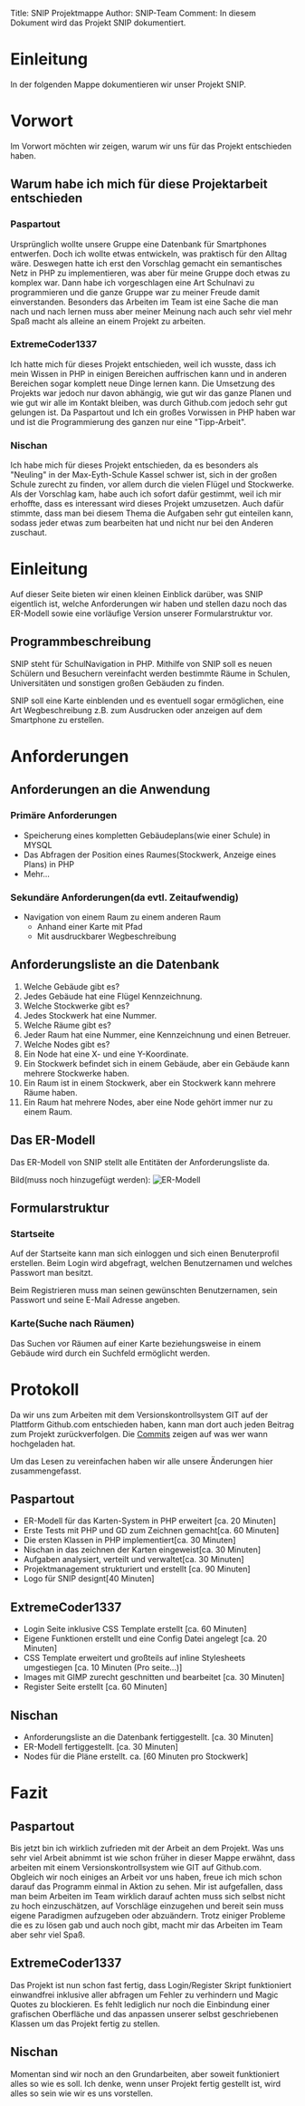Title: SNIP Projektmappe
Author: SNIP-Team
Comment: In diesem Dokument wird das 
         Projekt SNIP dokumentiert.

# Einleitung

In der folgenden Mappe dokumentieren wir unser Projekt SNIP.

# Vorwort

Im Vorwort möchten wir zeigen, warum wir uns für das Projekt entschieden haben.

## Warum habe ich mich für diese Projektarbeit entschieden 

### Paspartout

Ursprünglich wollte unsere Gruppe eine Datenbank für Smartphones entwerfen.
Doch ich wollte etwas entwickeln, was praktisch für den Alltag wäre.
Deswegen hatte ich erst den Vorschlag gemacht ein semantisches Netz in PHP
zu implementieren, was aber für meine Gruppe doch etwas zu komplex war.
Dann habe ich vorgeschlagen eine Art Schulnavi zu programmieren und die ganze
Gruppe war zu meiner Freude damit einverstanden. Besonders das Arbeiten im Team
ist eine Sache die man nach und nach lernen muss aber meiner Meinung nach auch sehr
viel mehr Spaß macht als alleine an einem Projekt zu arbeiten.

### ExtremeCoder1337

Ich hatte mich für dieses Projekt entschieden, weil ich wusste, dass ich mein Wissen
in PHP in einigen Bereichen auffrischen kann und in anderen Bereichen sogar
komplett neue Dinge lernen kann. Die Umsetzung des Projekts war jedoch nur davon
abhängig, wie gut wir das ganze Planen und wie gut wir alle im Kontakt bleiben,
was durch Github.com jedoch sehr gut gelungen ist. Da Paspartout und Ich ein großes Vorwissen
in PHP haben war und ist die Programmierung des ganzen nur eine "Tipp-Arbeit".

### Nischan

Ich habe mich für dieses Projekt entschieden, da es besonders als "Neuling" in der 
Max-Eyth-Schule Kassel schwer ist, sich in der großen Schule zurecht zu finden,
vor allem durch die vielen Flügel und Stockwerke.
Als der Vorschlag kam, habe auch ich sofort dafür gestimmt, weil ich mir erhoffte,
dass es interessant wird dieses Projekt umzusetzen.
Auch dafür stimmte, dass man bei diesem Thema die Aufgaben sehr gut einteilen kann,
sodass jeder etwas zum bearbeiten hat und nicht nur bei den Anderen zuschaut.

# Einleitung

Auf dieser Seite bieten wir einen kleinen Einblick darüber, was SNIP eigentlich ist,
welche Anforderungen wir haben und stellen dazu noch das ER-Modell sowie eine
vorläufige Version unserer Formularstruktur vor.

## Programmbeschreibung

SNIP steht für SchulNavigation in PHP.
Mithilfe von SNIP soll es neuen Schülern und Besuchern vereinfacht werden
bestimmte Räume in Schulen, Universitäten und sonstigen großen
Gebäuden zu finden.

SNIP soll eine Karte einblenden und es eventuell sogar ermöglichen,
eine Art Wegbeschreibung z.B. zum Ausdrucken oder anzeigen 
auf dem Smartphone zu erstellen. 

# Anforderungen

## Anforderungen an die Anwendung

### Primäre Anforderungen
- Speicherung eines kompletten Gebäudeplans(wie einer Schule) in MYSQL
- Das Abfragen der Position eines Raumes(Stockwerk, Anzeige eines Plans) in PHP
- Mehr...

### Sekundäre Anforderungen(da evtl. Zeitaufwendig)
- Navigation von einem Raum zu einem anderen Raum
    - Anhand einer Karte mit Pfad
    - Mit ausdruckbarer Wegbeschreibung

## Anforderungsliste an die Datenbank

1.  Welche Gebäude gibt es?
2.  Jedes Gebäude hat eine Flügel Kennzeichnung.
3.  Welche Stockwerke gibt es?
4.  Jedes Stockwerk hat eine Nummer.
5.  Welche Räume gibt es?
6.  Jeder Raum hat eine Nummer, eine Kennzeichnung und einen Betreuer.
7.  Welche Nodes gibt es?
8.  Ein Node hat eine X- und eine Y-Koordinate.
9.  Ein Stockwerk befindet sich in einem Gebäude, aber ein Gebäude kann mehrere Stockwerke haben.
10. Ein Raum ist in einem Stockwerk, aber ein Stockwerk kann mehrere Räume haben.
11. Ein Raum hat mehrere Nodes, aber eine Node gehört immer nur zu einem Raum.

## Das ER-Modell

Das ER-Modell von SNIP stellt alle Entitäten der Anforderungsliste da.

Bild(muss noch hinzugefügt werden):
![ER-Modell](er-modell.png "ER-Modell")

## Formularstruktur

### Startseite

Auf der Startseite kann man sich einloggen und sich einen Benuterprofil erstellen.
Beim Login wird abgefragt, welchen Benutzernamen und welches Passwort man besitzt.

Beim Registrieren muss man seinen gewünschten Benutzernamen, sein Passwort und seine
E-Mail Adresse angeben.

### Karte(Suche nach Räumen)

Das Suchen vor Räumen auf einer Karte beziehungsweise in einem Gebäude wird durch
ein Suchfeld ermöglicht werden.

# Protokoll

Da wir uns zum Arbeiten mit dem Versionskontrollsystem GIT auf der Plattform
Github.com entschieden haben, kann man dort auch jeden Beitrag zum Projekt
zurückverfolgen. Die [Commits](https://github.com/SNIP-Team/SNIP/commits/master)
zeigen auf was wer wann hochgeladen hat.

Um das Lesen zu vereinfachen haben wir alle unsere Änderungen hier zusammengefasst.

## Paspartout

- ER-Modell für das Karten-System in PHP erweitert [ca. 20 Minuten]
- Erste Tests mit PHP und GD zum Zeichnen gemacht[ca. 60 Minuten]
- Die ersten Klassen in PHP implementiert[ca. 30 Minuten]
- Nischan in das zeichnen der Karten eingeweist[ca. 30 Minuten]
- Aufgaben analysiert, verteilt und verwaltet[ca. 30 Minuten]
- Projektmanagement strukturiert und erstellt [ca. 90 Minuten]
- Logo für SNIP designt[40 Minuten]

## ExtremeCoder1337

- Login Seite inklusive CSS Template erstellt [ca. 60 Minuten]
- Eigene Funktionen erstellt und eine Config Datei angelegt [ca. 20 Minuten]
- CSS Template erweitert und großteils auf inline Stylesheets umgestiegen [ca. 10 Minuten (Pro seite...)]
- Images mit GIMP zurecht geschnitten und bearbeitet [ca. 30 Minuten]
- Register Seite erstellt [ca. 60 Minuten]

## Nischan

- Anforderungsliste an die Datenbank fertiggestellt. [ca. 30 Minuten]
- ER-Modell fertiggestellt. [ca. 30 Minuten]
- Nodes für die Pläne erstellt. ca. [60 Minuten pro Stockwerk]

# Fazit

## Paspartout

Bis jetzt bin ich wirklich zufrieden mit der Arbeit an dem Projekt.
Was uns sehr viel Arbeit abnimmt ist wie schon früher in dieser Mappe erwähnt,
dass arbeiten mit einem Versionskontrollsystem wie GIT auf Github.com.
Obgleich wir noch einiges an Arbeit vor uns haben, freue ich mich schon darauf
das Programm einmal in Aktion zu sehen. Mir ist aufgefallen, dass man beim Arbeiten
im Team wirklich darauf achten muss sich selbst nicht zu hoch einzuschätzen, auf Vorschläge
einzugehen und bereit sein muss eigene Paradigmen aufzugeben oder abzuändern.
Trotz einiger Probleme die es zu lösen gab und auch noch gibt, macht mir das Arbeiten im Team 
aber sehr viel Spaß.

## ExtremeCoder1337

Das Projekt ist nun schon fast fertig, dass Login/Register Skript funktioniert einwandfrei 
inklusive aller abfragen um Fehler zu verhindern und Magic Quotes zu blockieren. Es fehlt
lediglich nur noch die Einbindung einer grafischen Oberfläche und das anpassen unserer selbst 
geschriebenen Klassen um das Projekt fertig zu stellen.

## Nischan

Momentan sind wir noch an den Grundarbeiten, aber soweit funktioniert alles so wie es soll.
Ich denke, wenn unser Projekt fertig gestellt ist, wird alles so sein wie wir es uns vorstellen.
